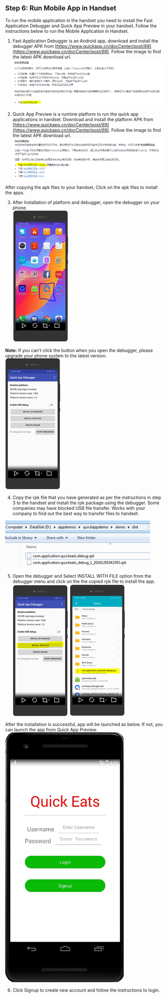 ## Step 6:  Run Mobile App in Handset

To run the mobile application in the handset you need to install the Fast Application Debugger and Quick App Preview in your handset. Follow the instructions below to run the Mobile Application in Handset.

1.  Fast Application Debugger is an Android app, download and install the debugger APK from [https://www.quickapp.cn/docCenter/post/69](https://www.quickapp.cn/docCenter/post/69). Follow the image to find the latest APK download url.
![s7a](./imgs/s7a.png)

2.	Quick App Preview is a runtime platform to run the quick app applications in handset. Download and install the platform APK from [https://www.quickapp.cn/docCenter/post/69](https://www.quickapp.cn/docCenter/post/69). Follow the image to find the latest APK download url.  
![s7b](./imgs/s7b.png)

   After copying the apk files to your handset, Click on the apk files to install the apps.
   
3.	After Installation of platform and debugger, open the debugger on your phone.  
![s7c](./imgs/s7c.jpg)

   **Note:** If you can't click the button when you open the debugger, please upgrade your phone system to the latest version.  
![s7d](./imgs/s7d.png)
   
4.	Copy the rpk file that you have generated as per the instructions in step 3 to the handset and install the rpk package using the debugger.  Some companies may have blocked USB file transfer.  Works with your company to find out the best way to transfer files to handset.  

![s7e](./imgs/s7e.png)

5.	Open the debugger and Select INSTALL WITH FILE  option from the debugger menu and click on the the copied rpk file to install the app.  
![s7f](./imgs/s7f.png)
![s7g](./imgs/s7g.png)

   After the installation is successful, app will be launched as below. If not, you can launch the app from Quick App Preview.  
![s7h](./imgs/s9d.png)  

6.	Click Signup to create new account and follow the instructions to login.
